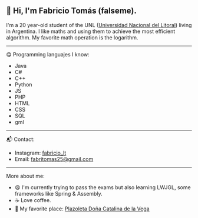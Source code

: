 ## 👋 Hi, I'm Fabricio Tomás (falseme).
I'm a 20 year-old student of the UNL ([Universidad Nacional del Litoral](https://www.unl.edu.ar "Universidad Nacional del Litoral ARG")) living in Argentina.
I like maths and using them to achieve the most efficient algorithm. My favorite math operation is the logarithm.

------------

:yum: Programming languajes I know:
- Java
- C#
- C++
- Python
- JS
- PHP
- HTML
- CSS
- SQL
- gml

------------

:mailbox_with_mail: Contact:
- Instagram: [fabricio_lt](https://www.instagram.com/fabricio_lt/ "fabricio_lt")
- Email: fabritomas25@gmail.com

------------

More about me:
- :tired_face: I'm currently trying to pass the exams but also learning LWJGL, some frameworks like Spring & Assembly.
- :coffee: Love coffee.
- :sunrise_over_mountains: My favorite place: [Plazoleta Doña Catalina de la Vega](https://goo.gl/maps/sp7PmeRoAqiWfFcR7 "Plazoleta Doña Catalina de la Vega")
